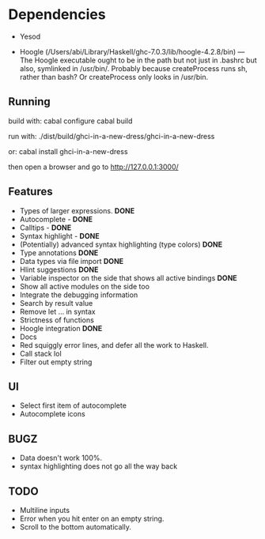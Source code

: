 
# Dependencies

* Yesod

* Hoogle (/Users/abi/Library/Haskell/ghc-7.0.3/lib/hoogle-4.2.8/bin) — The Hoogle executable ought to be in the path but not just in .bashrc but also, symlinked in /usr/bin/. Probably because createProcess runs sh, rather than bash? Or createProcess only looks in /usr/bin.

## Running
build with:
    cabal configure
    cabal build

run with:
    ./dist/build/ghci-in-a-new-dress/ghci-in-a-new-dress

or:
   cabal install
   ghci-in-a-new-dress

then open a browser and go to http://127.0.0.1:3000/

## Features

* Types of larger expressions. **DONE**
* Autocomplete - **DONE**
* Calltips - **DONE**
* Syntax highlight - **DONE**
* (Potentially) advanced syntax highlighting (type colors) **DONE**
* Type annotations **DONE**
* Data types via file import **DONE**
* Hlint suggestions **DONE**
* Variable inspector on the side that shows all active bindings **DONE**
* Show all active modules on the side too
* Integrate the debugging information
* Search by result value
* Remove let ... in syntax
* Strictness of functions
* Hoogle integration **DONE**
* Docs
* Red squiggly error lines, and defer all the work to Haskell.
* Call stack lol
* Filter out empty string

## UI

* Select first item of autocomplete
* Autocomplete icons

## BUGZ

* Data doesn't work 100%.
* syntax highlighting does not go all the way back

## TODO

* Multiline inputs
* Error when you hit enter on an empty string.
* Scroll to the bottom automatically.
